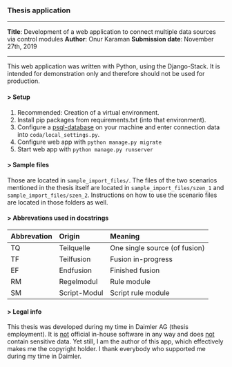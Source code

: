 ### Thesis application
------
<b>Title</b>: Development of a web application to connect multiple data sources via control modules
<b>Author</b>: Onur Karaman
<b>Submission date</b>: November 27th, 2019

-------
This web application was written with Python, using the Django-Stack. It is intended for demonstration only and therefore should not be used for production.

#### > Setup
1. Recommended: Creation of a virtual environment.
2. Install pip packages from requirements.txt (into that environment).
3. Configure a <u>psql-database</u> on your machine and enter connection data into `coda/local_settings.py`.
4. Configure web app with `python manage.py migrate`
5. Start web app with `python manage.py runserver`

#### > Sample files
Those are located in `sample_import_files/`. The files of the two scenarios mentioned in the thesis itself are located in `sample_import_files/szen_1` and `sample_import_files/szen_2`. Instructions on how to use the scenario files are located in those folders as well.

#### > Abbrevations used in docstrings
| Abbrevation | Origin| Meaning|
| ------------- |:-------------| :-----|
| TQ | Teilquelle | One single source (of fusion) |
| TF | Teilfusion | Fusion in-progress |
| EF | Endfusion | Finished fusion |
| RM| Regelmodul | Rule module |
| SM | Script-Modul | Script rule module |

#### > Legal info
This thesis was developed during my time in Daimler AG (thesis employment). It is <u>not</u> official in-house software in any way and does <u>not</u> contain sensitive data. Yet still, I am the author of this app, which effectively makes me the copyright holder. I thank everybody who supported me during my time in Daimler.
